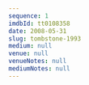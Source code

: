 ```yaml
---
sequence: 1
imdbId: tt0108358
date: 2008-05-31
slug: tombstone-1993
medium: null
venue: null
venueNotes: null
mediumNotes: null
---
```


